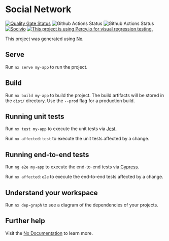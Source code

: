# Social Network

[![Quality Gate Status](https://sonarcloud.io/api/project_badges/measure?project=Wizard2069_social-network&metric=alert_status)](https://sonarcloud.io/summary/new_code?id=Wizard2069_social-network)
![Github Actions Status](https://github.com/Wizard2069/social-network/actions/workflows/ci.yml/badge.svg?branch=develop)
![Github Actions Status](https://github.com/Wizard2069/social-network/actions/workflows/cd.yml/badge.svg?branch=main)
[![Socivio](https://img.shields.io/endpoint?url=https://cloud.cypress.io/badge/simple/aesi67/main&style=flat&logo=cypress)](https://cloud.cypress.io/projects/aesi67/runs)
[![This project is using Percy.io for visual regression testing.](https://percy.io/static/images/percy-badge.svg)](https://percy.io/a2d58f53/socivio)

This project was generated using [Nx](https://nx.dev).

## Serve

Run `nx serve my-app` to run the project.

## Build

Run `nx build my-app` to build the project. The build artifacts will be stored in the `dist/` directory. Use
the `--prod` flag for a production build.

## Running unit tests

Run `nx test my-app` to execute the unit tests via [Jest](https://jestjs.io).

Run `nx affected:test` to execute the unit tests affected by a change.

## Running end-to-end tests

Run `ng e2e my-app` to execute the end-to-end tests via [Cypress](https://www.cypress.io).

Run `nx affected:e2e` to execute the end-to-end tests affected by a change.

## Understand your workspace

Run `nx dep-graph` to see a diagram of the dependencies of your projects.

## Further help

Visit the [Nx Documentation](https://nx.dev) to learn more.
